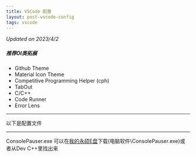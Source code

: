 ```yaml
---
title: VSCode 配置
layout: post-vscode-config
tags: vscode
---
```


_Updated on 2023/4/2_

##### 推荐OI类拓展
- Github Theme
- Material Icon Theme
- Competitive Programming Helper (cph)
- TabOut
- C/C++
- Code Runner
- Error Lens

- - -
以下是配置文件
- - -

ConsolePauser.exe 可以在[我的永硕E盘](http://coder114514.ysepan.com)下载(电脑软件\\ConsolePauser.exe)或者从Dev C++里找出来
